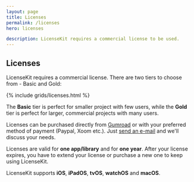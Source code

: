 ```yaml
---
layout: page
title: Licenses
permalink: /licenses
hero: licenses

description: LicenseKit requires a commercial license to be used.
---
```



## Licenses

LicenseKit requires a commercial license. There are two tiers to choose from - Basic and Gold:

{% include grids/licenses.html %}

The **Basic** tier is perfect for smaller project with few users, while the **Gold** tier is perfect for larger, commercial projects with many users.

Licenses can be purchased directly from [Gumroad]({{site.gumroad}}) or with your preferred method of payment (Paypal, Xoom etc.). Just [send an e-mail](mailto:{{site.email}}?subject=LicenseKit%20License) and we'll discuss your needs.

Licenses are valid for **one app/library** and for **one year**. After your license expires, you have to extend your license or purchase a new one to keep using LicenseKit.

LicenseKit supports **iOS**, **iPadOS**, **tvOS**, **watchOS** and **macOS**.